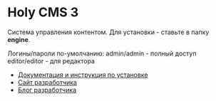 # Holy CMS 3

Система управления контентом. Для установки - ставьте в папку **engine**.

Логины/пароли по-умолчанию:
admin/admin - полный доступ
editor/editor - для редактора

* [Документация и инструкция по установке](http://holy-cms.ru/)
* [Сайт разработчика](http://siteszone.ru/)
* [Блог разработчика](http://old-hard.ru/)